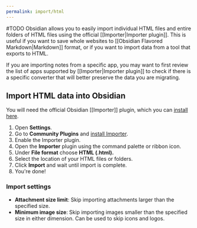 ```yaml
---
permalink: import/html
---
```

#TODO
Obsidian allows you to easily import individual HTML files and entire folders of HTML files using the official [[Importer|Importer plugin]]. This is useful if you want to save whole websites to [[Obsidian Flavored Markdown|Markdown]] format, or if you want to import data from a tool that exports to HTML. 

If you are importing notes from a specific app, you may want to first review the list of apps supported by [[Importer|Importer plugin]] to check if there is a specific converter that will better preserve the data you are migrating.

## Import HTML data into Obsidian

You will need the official Obsidian [[Importer]] plugin, which you can [install here](obsidian://show-plugin?id=obsidian-importer).

1. Open **Settings**.
2. Go to **Community Plugins** and [install Importer](obsidian://show-plugin?id=obsidian-importer).
3. Enable the Importer plugin.
4. Open the **Importer** plugin using the command palette or ribbon icon.
5. Under **File format** choose **HTML (.html).**
6. Select the location of your HTML files or folders.
7. Click **Import** and wait until import is complete.
8. You're done!

### Import settings

- **Attachment size limit**: Skip importing attachments larger than the specified size.
- **Minimum image size**: Skip importing images smaller than the specified size in either dimension. Can be used to skip icons and logos.